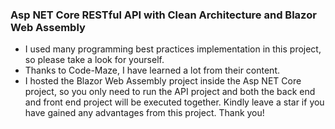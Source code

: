 ### Asp NET Core RESTful API with Clean Architecture and Blazor Web Assembly
- I used many programming best practices implementation in this project, so please take a look for yourself.
- Thanks to Code-Maze, I have learned a lot from their content.
- I hosted the Blazor Web Assembly project inside the Asp NET Core project, so you only need to run the API project and both the back end and front end project will be executed together.
Kindly leave a star if you have gained any advantages from this project. Thank you!
